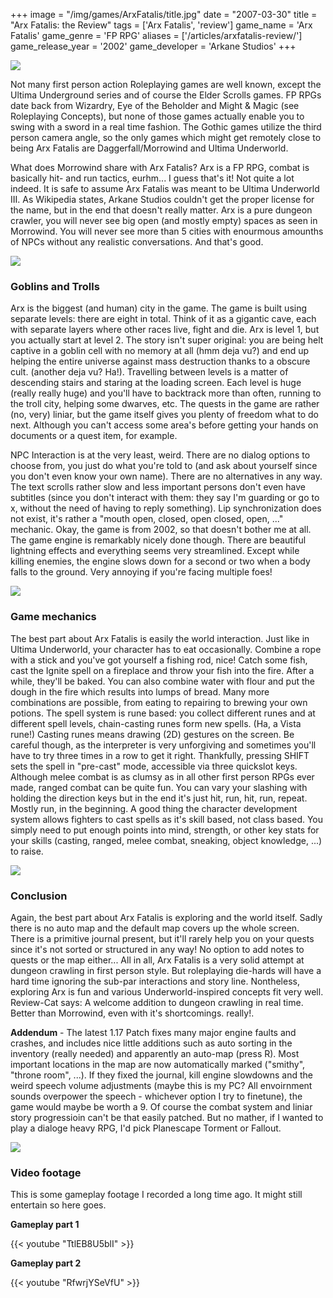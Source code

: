 +++
image = "/img/games/ArxFatalis/title.jpg"
date = "2007-03-30"
title = "Arx Fatalis: the Review"
tags = ['Arx Fatalis', 'review']
game_name = 'Arx Fatalis'
game_genre = 'FP RPG'
aliases = ['/articles/arxfatalis-review/']
game_release_year = '2002'
game_developer = 'Arkane Studios'
+++

<img src="/img/Guides/ArxFatalis.jpg"/>

Not many first person action Roleplaying games are well known, except the Ultima Underground series and of course the Elder Scrolls games. FP RPGs date back from Wizardry, Eye of the Beholder and Might & Magic (see Roleplaying Concepts), but none of those games actually enable you to swing with a sword in a real time fashion. The Gothic games utilize the third person camera angle, so the only games which might get remotely close to being Arx Fatalis are Daggerfall/Morrowind and Ultima Underworld.

What does Morrowind share with Arx Fatalis? Arx is a FP RPG, combat is basically hit- and run tactics, eurhm... I guess that's it! Not quite a lot indeed. It is safe to assume Arx Fatalis was meant to be Ultima Underworld III. As Wikipedia states, Arkane Studios couldn't get the proper license for the name, but in the end that doesn't really matter. Arx is a pure dungeon crawler, you will never see big open (and mostly empty) spaces as seen in Morrowind. You will never see more than 5 cities with enourmous amounths of NPCs without any realistic conversations. And that's good.

![](/img/games/ArxFatalis/screens/04_bow.jpg)

### Goblins and Trolls

Arx is the biggest (and human) city in the game. The game is built using separate levels: there are eight in total. Think of it as a gigantic cave, each with separate layers where other races live, fight and die. Arx is level 1, but you actually start at level 2. The story isn't super original: you are being helt captive in a goblin cell with no memory at all (hmm deja vu?) and end up helping the entire universe against mass destruction thanks to a obscure cult. (another deja vu? Ha!). Travelling between levels is a matter of descending stairs and staring at the loading screen. Each level is huge (really really huge) and you'll have to backtrack more than often, running to the troll city, helping some dwarves, etc. The quests in the game are rather (no, very) liniar, but the game itself gives you plenty of freedom what to do next. Although you can't access some area's before getting your hands on documents or a quest item, for example.

NPC Interaction is at the very least, weird. There are no dialog options to choose from, you just do what you're told to (and ask about yourself since you don't even know your own name). There are no alternatives in any way. The text scrolls rather slow and less important persons don't even have subtitles (since you don't interact with them: they say I'm guarding or go to x, without the need of having to reply something). Lip synchronization does not exist, it's rather a "mouth open, closed, open closed, open, ..." mechanic. Okay, the game is from 2002, so that doesn't bother me at all. The game engine is remarkably nicely done though. There are beautiful lightning effects and everything seems very streamlined. Except while killing enemies, the engine slows down for a second or two when a body falls to the ground. Very annoying if you're facing multiple foes!

![](/img/games/ArxFatalis/screens/05_stats.jpg)

### Game mechanics

The best part about Arx Fatalis is easily the world interaction. Just like in Ultima Underworld, your character has to eat occasionally. Combine a rope with a stick and you've got yourself a fishing rod, nice! Catch some fish, cast the Ignite spell on a fireplace and throw your fish into the fire. After a while, they'll be baked. You can also combine water with flour and put the dough in the fire which results into lumps of bread. Many more combinations are possible, from eating to repairing to brewing your own potions. The spell system is rune based: you collect different runes and at different spell levels, chain-casting runes form new spells. (Ha, a Vista rune!) Casting runes means drawing (2D) gestures on the screen. Be careful though, as the interpreter is very unforgiving and sometimes you'll have to try three times in a row to get it right. Thankfully, pressing SHIFT sets the spell in "pre-cast" mode, accessible via three quickslot keys.
Although melee combat is as clumsy as in all other first person RPGs ever made, ranged combat can be quite fun. You can vary your slashing with holding the direction keys but in the end it's just hit, run, hit, run, repeat. Mostly run, in the beginning. A good thing the character development system allows fighters to cast spells as it's skill based, not class based. You simply need to put enough points into mind, strength, or other key stats for your skills (casting, ranged, melee combat, sneaking, object knowledge, ...) to raise.

![](/img/games/ArxFatalis/screens/01_alchemy.jpg)

### Conclusion

Again, the best part about Arx Fatalis is exploring and the world itself. Sadly there is no auto map and the default map covers up the whole screen. There is a primitive journal present, but it'll rarely help you on your quests since it's not sorted or structured in any way! No option to add notes to quests or the map either...
All in all, Arx Fatalis is a very solid attempt at dungeon crawling in first person style. But roleplaying die-hards will have a hard time ignoring the sub-par interactions and story line. Nontheless, exploring Arx is fun and various Underworld-inspired concepts fit very well.
Review-Cat says: A welcome addition to dungeon crawling in real time. Better than Morrowind, even with it's shortcomings. really!.
 
**Addendum** - The latest 1.17 Patch fixes many major engine faults and crashes, and includes nice little additions such as auto sorting in the inventory (really needed) and apparently an auto-map (press R). Most important locations in the map are now automatically marked ("smithy", "throne room", ...). If they fixed the journal, kill engine slowdowns and the weird speech volume adjustments (maybe this is my PC? All envoirnment sounds overpower the speech - whichever option I try to finetune), the game would maybe be worth a 9. Of course the combat system and liniar story progressioin can't be that easily patched. But no mather, if I wanted to play a dialoge heavy RPG, I'd pick Planescape Torment or Fallout.

![](/img/games/ArxFatalis/screens/02_library.jpg)

### Video footage

This is some gameplay footage I recorded a long time ago. It might still entertain so here goes. 

**Gameplay part 1**

{{< youtube "TtlEB8U5blI" >}}

**Gameplay part 2**

{{< youtube "RfwrjYSeVfU" >}}
